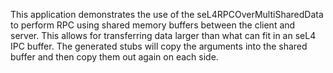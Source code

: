 <!--
     Copyright 2020, Data61
     Commonwealth Scientific and Industrial Research Organisation (CSIRO)
     ABN 41 687 119 230.

     This software may be distributed and modified according to the terms of
     the BSD 2-Clause license. Note that NO WARRANTY is provided.
     See "LICENSE_BSD2.txt" for details.

     @TAG(DATA61_BSD)
-->

This application demonstrates the use of the seL4RPCOverMultiSharedData to perform
RPC using shared memory buffers between the client and server. This allows for transferring
data larger than what can fit in an seL4 IPC buffer. The generated stubs will copy the
arguments into the shared buffer and then copy them out again on each side.
